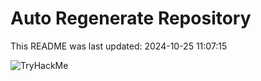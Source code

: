 # Auto Regenerate Repository

This README was last updated: 2024-10-25 11:07:15

 ![TryHackMe](https://tryhackme.com/badge/533634)